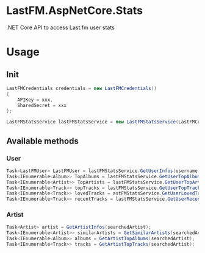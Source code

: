 # LastFM.AspNetCore.Stats

.NET Core API to access Last.fm user stats

# Usage

## Init

```csharp
LastFMCredentials credentials = new LastFMCredentials()
{
    APIKey = xxx,
    SharedSecret = xxx
};

LastFMStatsService lastFMStatsService = new LastFMStatsService(LastFMCredentials credentials);
```

## Available methods

### User

```csharp
Task<LastFMUser> LastFMUser = lastFMStatsService.GetUserInfos(username);
Task<IEnumerable<Album>> TopAlbums = lastFMStatsService.GetUserTopAlbums(username);
Task<IEnumerable<Artist>> TopArtists = lastFMStatsService.GetUserTopArtists(username);
Task<IEnumerable<Track>> topTracks = lastFMStatsService.GetUserTopTracks(username);
Task<IEnumerable<Track>> lovedTracks = astFMStatsService.GetUserLovedTracks(username);
Task<IEnumerable<Track>> recentTracks = lastFMStatsService.GetUserRecentTracks(username);
```

### Artist

```csharp
Task<Artist> artist = GetArtistInfos(searchedArtist);
Task<IEnumerable<Artist>> similarArtists = GetSimilarArtists(searchedArtist);
Task<IEnumerable<Album>> albums = GetArtistTopAlbums(searchedArtist);
Task<IEnumerable<Track>> tracks = GetArtistTopTracks(searchedArtist);
```
